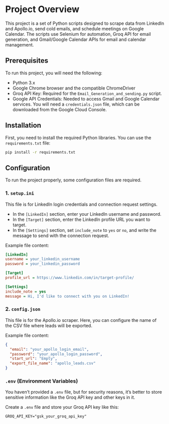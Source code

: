 # Project Overview

This project is a set of Python scripts designed to scrape data from LinkedIn and Apollo.io, send cold emails, and schedule meetings on Google Calendar. The scripts use Selenium for automation, Groq API for email generation, and Gmail/Google Calendar APIs for email and calendar management.

## Prerequisites

To run this project, you will need the following:

- Python 3.x
- Google Chrome browser and the compatible ChromeDriver
- Groq API Key: Required for the `Email_Generation_and_sending.py` script.
- Google API Credentials: Needed to access Gmail and Google Calendar services. You will need a `credentials.json` file, which can be downloaded from the Google Cloud Console.

## Installation

First, you need to install the required Python libraries. You can use the `requirements.txt` file:

```bash
pip install -r requirements.txt

```

## Configuration

To run the project properly, some configuration files are required.

### 1. `setup.ini`

This file is for LinkedIn login credentials and connection request settings.

- In the `[LinkedIn]` section, enter your LinkedIn username and password.
- In the `[Target]` section, enter the LinkedIn profile URL you want to target.
- In the `[Settings]` section, set `include_note` to `yes` or `no`, and write the message to send with the connection request.

Example file content:

```ini
[LinkedIn]
username = your_linkedin_username
password = your_linkedin_password

[Target]
profile_url = https://www.linkedin.com/in/target-profile/

[Settings]
include_note = yes
message = Hi, I'd like to connect with you on LinkedIn!


```
### 2. `config.json`

This file is for the Apollo.io scraper. Here, you can configure the name of the CSV file where leads will be exported.

Example file content:

```json
{
  "email": "your_apollo_login_email",
  "password": "your_apollo_login_password",
  "start_url": "Empty",
  "export_file_name": "apollo_leads.csv"
}
```

### `.env` (Environment Variables)

You haven’t provided a `.env` file, but for security reasons, it’s better to store sensitive information like the Groq API key and other keys in it. 

Create a `.env` file and store your Groq API key like this:

```env
GROQ_API_KEY="gsk_your_groq_api_key"
